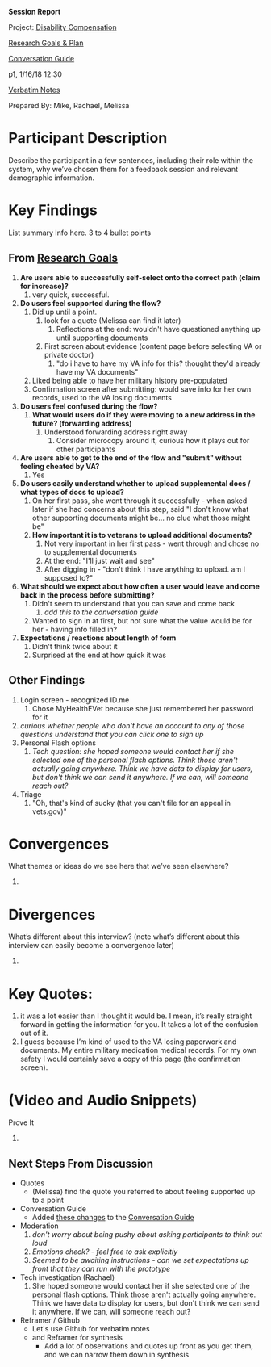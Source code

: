 **Session Report**

Project: [Disability Compensation](https://github.com/department-of-veterans-affairs/vets.gov-team/tree/master/Products/Disability)

[Research Goals & Plan](https://github.com/department-of-veterans-affairs/vets.gov-team/issues/7098)

[Conversation Guide](https://github.com/department-of-veterans-affairs/vets.gov-team/blob/master/Products/Disability/Disability%20526EZ/research/january-2018/conversation-guide.md)

p1, 1/16/18 12:30

[Verbatim Notes](https://github.com/department-of-veterans-affairs/vets.gov-team/blob/master/Products/Disability/Disability%20526EZ/research/january-2018/Notes/20180116-Tonya-P1.md)

Prepared By: Mike, Rachael, Melissa

# Participant Description

Describe the participant in a few sentences, including their role within the system, why we’ve chosen them for a feedback session and relevant demographic information.

# Key Findings

List summary Info here. 3 to 4 bullet points

## From [Research Goals](https://github.com/department-of-veterans-affairs/vets.gov-team/issues/7098)

1. **Are users able to successfully self-select onto the correct path (claim for increase)?**
   1. very quick, successful.
2. **Do users feel supported during the flow?**
   1. Did up until a point. 
      1. look for a quote (Melissa can find it later)
         1. Reflections at the end: wouldn't have questioned anything up until supporting documents
      2. First screen about evidence (content page before selecting VA or private doctor)
         1. "do i have to have my VA info for this? thought they'd already have my VA documents"
   2. Liked being able to have her military history pre-populated
   3. Confirmation screen after submitting: would save info for her own records, used to the VA losing documents
3. **Do users feel confused during the flow?**
   1. **What would users do if they were moving to a new address in the future? (forwarding address)**
      1. Understood forwarding address right away
         1. Consider microcopy around it, curious how it plays out for other participants
4. **Are users able to get to the end of the flow and "submit" without feeling cheated by VA?**
   1. Yes
5. **Do users easily understand whether to upload supplemental docs / what types of docs to upload?**
   1. On her first pass, she went through it successfully - when asked later if she had concerns about this step, said "I don't know what other supporting documents might be… no clue what those might be"
   2. **How important it is to veterans to upload additional documents?**
      1. Not very important in her first pass - went through and chose no to supplemental documents
      2. At the end: "I'll just wait and see"
      3. After digging in - "don't think I have anything to upload. am I supposed to?"
6. **What should we expect about how often a user would leave and come back in the process before submitting?**
   1. Didn't seem to understand that you can save and come back
      1. *add this to the conversation guide*
   2. Wanted to sign in at first, but not sure what the value would be for her - having info filled in?
7. **Expectations / reactions about length of form**
   1. Didn't think twice about it
   2. Surprised at the end at how quick it was

## Other Findings

1. Login screen - recognized ID.me
   1. Chose MyHealthEVet because she just remembered her password for it
2. *curious whether people who don't have an account to any of those questions understand that you can click one to sign up*
3. Personal Flash options
   1. *Tech question: she hoped someone would contact her if she selected one of the personal flash options. Think those aren't actually going anywhere. Think we have data to display for users, but don't think we can send it anywhere. If we can, will someone reach out?*
4. Triage
   1. "Oh, that's kind of sucky (that you can't file for an appeal in vets.gov)"

# Convergences 

What themes or ideas do we see here that we’ve seen elsewhere?

1. ​

# Divergences

What’s different about this interview? (note what’s different about this interview can easily become a convergence later)

1. ​

# Key Quotes:

1. it was a lot easier than I thought it would be. I mean, it’s really straight forward in getting the information for you. It takes a lot of the confusion out of it. 
2. I guess because I’m kind of used to the VA losing paperwork and documents. My entire military medication medical records. For my own safety I would certainly save a copy of this page (the confirmation screen). 

# (Video and Audio Snippets)

Prove It

1. ​

## Next Steps From Discussion

* Quotes
  * (Melissa) find the quote you referred to about feeling supported up to a point
* Conversation Guide
  * Added [these changes](https://github.com/department-of-veterans-affairs/vets.gov-team/commit/cb58b8ae4cf7db1ff8f86abc594a3bff53e723eb#diff-113755a6f4718534805c26192e08fdd5) to the [Conversation Guide](https://github.com/department-of-veterans-affairs/vets.gov-team/blob/master/Products/Disability/Disability%20526EZ/research/january-2018/conversation-guide.md)
* Moderation
  1. *don't worry about being pushy about asking participants to think out loud*
  2. *Emotions check? - feel free to ask explicitly*
  3. *Seemed to be awaiting instructions - can we set expectations up front that they can run with the prototype*
* Tech investigation (Rachael)
  1. She hoped someone would contact her if she selected one of the personal flash options. Think those aren't actually going anywhere. Think we have data to display for users, but don't think we can send it anywhere. If we can, will someone reach out?
* Reframer / Github
  * Let's use Github for verbatim notes
  * and Reframer for synthesis
    * Add a lot of observations and quotes up front as you get them, and we can narrow them down in synthesis
